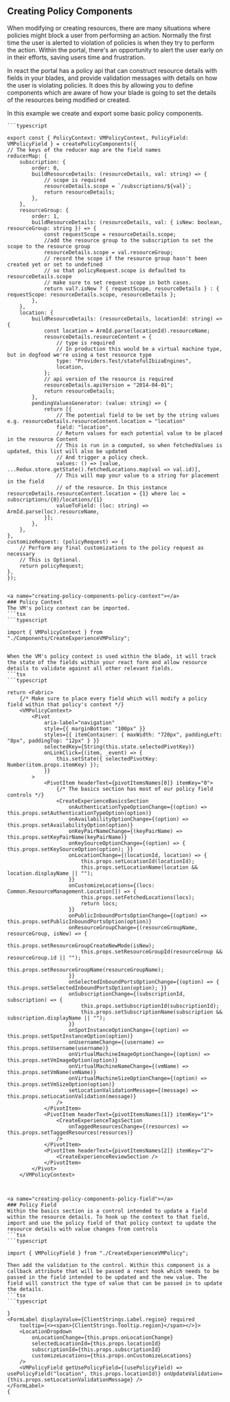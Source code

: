 <a name="creating-policy-components"></a>
## Creating Policy Components

When modifying or creating resources, there are many situations where policies might block a user from performing an action. Normally the first time the user is alerted to violation of policies is when they try to perform the action. Within the portal, there's an opportunity to alert the user early on in their efforts, saving users time and frustration.

In react the portal has a policy api that can construct resource details with fields in your blades, and provide validation messages with details on how the user is violating policies. It does this by allowing you to define components which are aware of how your blade is going to set the details of the resources being modified or created.

In this example we create and export some basic policy components.
```tsx
```typescript

export const { PolicyContext: VMPolicyContext, PolicyField: VMPolicyField } = createPolicyComponents({
// The keys of the reducer map are the field names
reducerMap: {
    subscription: {
        order: 0,
        buildResourceDetails: (resourceDetails, val: string) => {
            // scope is required
            resourceDetails.scope = `/subscriptions/${val}`;
            return resourceDetails;
        },
    },
    resourceGroup: {
        order: 1,
        buildResourceDetails: (resourceDetails, val: { isNew: boolean, resourceGroup: string }) => {
            const requestScope = resourceDetails.scope;
            //add the resource group to the subscription to set the scope to the resource group
            resourceDetails.scope = val.resourceGroup;
            // record the scope if the resource group hasn't been created yet or set to undefined
            // so that policyRequest.scope is defaulted to resourceDetails.scope
            // make sure to set request scope in both cases.
            return val?.isNew ? { requestScope, resourceDetails } : { requestScope: resourceDetails.scope, resourceDetails };
        },
    },
    location: {
        buildResourceDetails: (resourceDetails, locationId: string) => {
            const location = ArmId.parse(locationId).resourceName;
            resourceDetails.resourceContent = {
                // type is required
                // In production this would be a virtual machine type, but in dogfood we're using a test resource type
                type: "Providers.Test/statefulIbizaEngines",
                location,
            };
            // api version of the resource is required
            resourceDetails.apiVersion = "2014-04-01";
            return resourceDetails;
        },
        pendingValuesGenerator: (value: string) => {
            return [{
                // The potential field to be set by the string values e.g. resourceDetails.resourceContent.location = "location"
                field: "location",
                // Return values for each potential value to be placed in the resource Content
                // This is run in a computed, so when fetchedValues is updated, this list will also be updated
                // And trigger a policy check.
                values: () => [value, ...Redux.store.getState().fetchedLocations.map(val => val.id)],
                // This will map your value to a string for placement in the field
                // of the resource. In this instance resourceDetails.resourceContent.location = {1} where loc = subscriptions/{0}/locations/{1}
                valueToField: (loc: string) => ArmId.parse(loc).resourceName,
            }];
        },
    },
},
customizeRequest: (policyRequest) => {
    // Perform any final customizations to the policy request as necessary
    // This is Optional.
    return policyRequest;
},
});

```
```

<a name="creating-policy-components-policy-context"></a>
### Policy Context
The VM's policy context can be imported.
```tsx
```typescript

import { VMPolicyContext } from "./Components/CreateExperienceVMPolicy";

```
```

When the VM's policy context is used within the blade, it will track the state of the fields within your react form and allow resource details to validate against all other relevant fields.
```tsx
```typescript

return <Fabric>
    {/* Make sure to place every field which will modify a policy field within that policy's context */}
    <VMPolicyContext>
        <Pivot
            aria-label="navigation"
            style={{ marginBottom: "100px" }}
            styles={{ itemContainer: { maxWidth: "720px", paddingLeft: "8px", paddingTop: "12px" } }}
            selectedKey={String(this.state.selectedPivotKey)}
            onLinkClick={(item, _event) => {
                this.setState({ selectedPivotKey: Number(item.props.itemKey) });
            }}
        >
            <PivotItem headerText={pivotItemsNames[0]} itemKey="0">
                {/* The basics section has most of our policy field controls */}
                <CreateExperienceBasicsSection
                    onAuthenticationTypeOptionChange={(option) => this.props.setAuthenticationTypeOption(option)}
                    onAvailabilityOptionChange={(option) => this.props.setAvailabilityOption(option)}
                    onKeyPairNameChange={(keyPairName) => this.props.setKeyPairName(keyPairName)}
                    onKeySourceOptionChange={(option) => { this.props.setKeySourceOption(option); }}
                    onLocationChange={(locationId, location) => {
                        this.props.setLocationId(locationId);
                        this.props.setLocationName(location && location.displayName || "");
                    }}
                    onCustomizeLocations={(locs: Common.ResourceManagement.Location[]) => {
                        this.props.setFetchedLocations(locs);
                        return locs;
                    }}
                    onPublicInboundPortsOptionChange={(option) => this.props.setPublicInboundPortsOption(option)}
                    onResourceGroupChange={(resourceGroupName, resourceGroup, isNew) => {
                        this.props.setResourceGroupCreateNewMode(isNew);
                        this.props.setResourceGroupId(resourceGroup && resourceGroup.id || "");
                        this.props.setResourceGroupName(resourceGroupName);
                    }}
                    onSelectedInboundPortsOptionChange={(option) => { this.props.setSelectedInboundPortsOption(option); }}
                    onSubscriptionChange={(subscriptionId, subscription) => {
                        this.props.setSubscriptionId(subscriptionId);
                        this.props.setSubscriptionName(subscription && subscription.displayName || "");
                    }}
                    onSpotInstanceOptionChange={(option) => this.props.setSpotInstanceOption(option)}
                    onUsernameChange={(username) => this.props.setUsername(username)}
                    onVirtualMachineImageOptionChange={(option) => this.props.setVmImageOption(option)}
                    onVirtualMachineNameChange={(vmName) => this.props.setVmName(vmName)}
                    onVirtualMachineSizeOptionChange={(option) => this.props.setVmSizeOption(option)}
                    setLocationValidationMessage={(message) => this.props.setLocationValidation(message)}
                />
            </PivotItem>
            <PivotItem headerText={pivotItemsNames[1]} itemKey="1">
                <CreateExperienceTagsSection
                    onTaggedResourcesChange={(resources) => this.props.setTaggedResources(resources)}
                />
            </PivotItem>
            <PivotItem headerText={pivotItemsNames[2]} itemKey="2">
                <CreateExperienceReviewSection />
            </PivotItem>
        </Pivot>
    </VMPolicyContext>
    
```
```

<a name="creating-policy-components-policy-field"></a>
### Policy Field
Within the basics section is a control intended to update a field within the resource details. To hook up the context to that field, import and use the policy field of that policy context to update the resource details with value changes from controls
```tsx
```typescript

import { VMPolicyField } from "./CreateExperienceVMPolicy";

```
```
Then add the validation to the control. Within this component is a callback attribute that will be passed a react hook which needs to be passed in the field intended to be updated and the new value. The field will constrict the type of value that can be passed in to update the details.
```tsx
```typescript

}
<FormLabel displayValue={ClientStrings.Label.region} required
    tooltip={<><span>{ClientStrings.Tooltip.region}</span></>}>
    <LocationDropdown
        onLocationChange={this.props.onLocationChange}
        selectedLocationId={this.props.locationId}
        subscriptionId={this.props.subscriptionId}
        customizeLocations={this.props.onCustomizeLocations}
    />
    <VMPolicyField getUsePolicyField={(usePolicyField) => usePolicyField("location", this.props.locationId)} onUpdateValidation={this.props.setLocationValidationMessage} />
</FormLabel>
{
    
```
```
